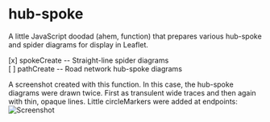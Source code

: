 # hub-spoke
A little JavaScript doodad (ahem, function) that prepares various hub-spoke and spider diagrams for display in Leaflet.

[x] spokeCreate -- Straight-line spider diagrams  
[ ] pathCreate -- Road network hub-spoke diagrams

A screenshot created with this function. In this case, the hub-spoke diagrams were drawn twice. First as transulent wide traces and then again with thin, opaque lines. Little circleMarkers were added at endpoints:
![Screenshot](https://raw.githubusercontent.com/arogi/hub-spoke/master/hubspoke.png)

